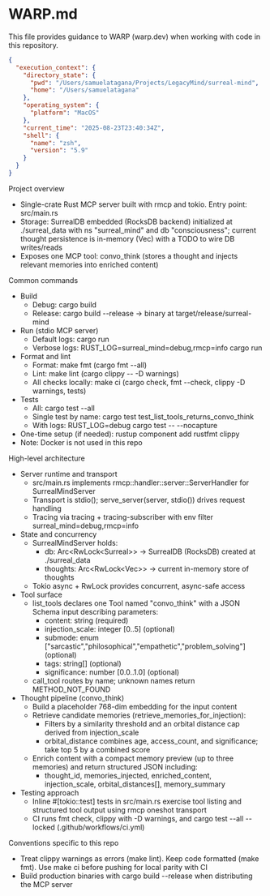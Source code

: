 # WARP.md

This file provides guidance to WARP (warp.dev) when working with code in this repository.

```json
{
  "execution_context": {
    "directory_state": {
      "pwd": "/Users/samuelatagana/Projects/LegacyMind/surreal-mind",
      "home": "/Users/samuelatagana"
    },
    "operating_system": {
      "platform": "MacOS"
    },
    "current_time": "2025-08-23T23:40:34Z",
    "shell": {
      "name": "zsh",
      "version": "5.9"
    }
  }
}
```

Project overview
- Single-crate Rust MCP server built with rmcp and tokio. Entry point: src/main.rs
- Storage: SurrealDB embedded (RocksDB backend) initialized at ./surreal_data with ns "surreal_mind" and db "consciousness"; current thought persistence is in-memory (Vec<Thought>) with a TODO to wire DB writes/reads
- Exposes one MCP tool: convo_think (stores a thought and injects relevant memories into enriched content)

Common commands
- Build
  - Debug: cargo build
  - Release: cargo build --release  → binary at target/release/surreal-mind
- Run (stdio MCP server)
  - Default logs: cargo run
  - Verbose logs: RUST_LOG=surreal_mind=debug,rmcp=info cargo run
- Format and lint
  - Format: make fmt  (cargo fmt --all)
  - Lint: make lint  (cargo clippy -- -D warnings)
  - All checks locally: make ci  (cargo check, fmt --check, clippy -D warnings, tests)
- Tests
  - All: cargo test --all
  - Single test by name: cargo test test_list_tools_returns_convo_think
  - With logs: RUST_LOG=debug cargo test -- --nocapture
- One-time setup (if needed): rustup component add rustfmt clippy
- Note: Docker is not used in this repo

High-level architecture
- Server runtime and transport
  - src/main.rs implements rmcp::handler::server::ServerHandler for SurrealMindServer
  - Transport is stdio(); serve_server(server, stdio()) drives request handling
  - Tracing via tracing + tracing-subscriber with env filter surreal_mind=debug,rmcp=info
- State and concurrency
  - SurrealMindServer holds:
    - db: Arc<RwLock<Surreal<Db>>> → SurrealDB (RocksDB) created at ./surreal_data
    - thoughts: Arc<RwLock<Vec<Thought>>> → current in-memory store of thoughts
  - Tokio async + RwLock provides concurrent, async-safe access
- Tool surface
  - list_tools declares one Tool named "convo_think" with a JSON Schema input describing parameters:
    - content: string (required)
    - injection_scale: integer [0..5] (optional)
    - submode: enum ["sarcastic","philosophical","empathetic","problem_solving"] (optional)
    - tags: string[] (optional)
    - significance: number [0.0..1.0] (optional)
  - call_tool routes by name; unknown names return METHOD_NOT_FOUND
- Thought pipeline (convo_think)
  - Build a placeholder 768-dim embedding for the input content
  - Retrieve candidate memories (retrieve_memories_for_injection):
    - Filters by a similarity threshold and an orbital distance cap derived from injection_scale
    - orbital_distance combines age, access_count, and significance; take top 5 by a combined score
  - Enrich content with a compact memory preview (up to three memories) and return structured JSON including:
    - thought_id, memories_injected, enriched_content, injection_scale, orbital_distances[], memory_summary
- Testing approach
  - Inline #[tokio::test] tests in src/main.rs exercise tool listing and structured tool output using rmcp oneshot transport
  - CI runs fmt check, clippy with -D warnings, and cargo test --all --locked (.github/workflows/ci.yml)

Conventions specific to this repo
- Treat clippy warnings as errors (make lint). Keep code formatted (make fmt). Use make ci before pushing for local parity with CI
- Build production binaries with cargo build --release when distributing the MCP server
